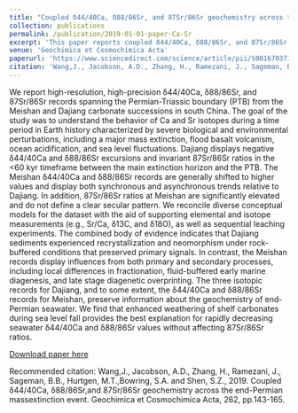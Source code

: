 ```yaml
---
title: "Coupled δ44/40Ca, δ88/86Sr, and 87Sr/86Sr geochemistry across the end-Permian mass extinction event"
collection: publications
permalink: /publication/2019-01-01-paper-Ca-Sr
excerpt: 'This paper reports coupled δ44/40Ca, δ88/86Sr, and 87Sr/86Sr records spanning the Permian-Triassic boundary.'
venue: 'Geochimica et Cosmochimica Acta'
paperurl: 'https://www.sciencedirect.com/science/article/pii/S0016703719304594?via%3Dihub'
citation: 'Wang,J., Jacobson, A.D., Zhang, H., Ramezani, J., Sageman, B.B., Hurtgen, M.T.,Bowring, S.A. and Shen, S.Z., 2019. Coupled δ44/40Ca, δ88/86Sr,and 87Sr/86Sr geochemistry across the end-Permian massextinction event. Geochimica et Cosmochimica Acta, 262, pp.143-165.'
---
```

We report high-resolution, high-precision δ44/40Ca, δ88/86Sr, and 87Sr/86Sr records spanning the Permian-Triassic boundary (PTB) from the Meishan and Dajiang carbonate successions in south China. The goal of the study was to understand the behavior of Ca and Sr isotopes during a time period in Earth history characterized by severe biological and environmental perturbations, including a major mass extinction, flood basalt volcanism, ocean acidification, and sea level fluctuations. Dajiang displays negative δ44/40Ca and δ88/86Sr excursions and invariant 87Sr/86Sr ratios in the <60 kyr timeframe between the main extinction horizon and the PTB. The Meishan δ44/40Ca and δ88/86Sr records are generally shifted to higher values and display both synchronous and asynchronous trends relative to Dajiang. In addition, 87Sr/86Sr ratios at Meishan are significantly elevated and do not define a clear secular pattern. We reconcile diverse conceptual models for the dataset with the aid of supporting elemental and isotope measurements (e.g., Sr/Ca, δ13C, and δ18O), as well as sequential leaching experiments. The combined body of evidence indicates that Dajiang sediments experienced recrystallization and neomorphism under rock-buffered conditions that preserved primary signals. In contrast, the Meishan records display influences from both primary and secondary processes, including local differences in fractionation, fluid-buffered early marine diagenesis, and late stage diagenetic overprinting. The three isotopic records for Dajiang, and to some extent, the δ44/40Ca and δ88/86Sr records for Meishan, preserve information about the geochemistry of end-Permian seawater. We find that enhanced weathering of shelf carbonates during sea level fall provides the best explanation for rapidly decreasing seawater δ44/40Ca and δ88/86Sr values without affecting 87Sr/86Sr ratios.

[Download paper here](https://www.sciencedirect.com/science/article/pii/S0016703719304594?via%3Dihub)

Recommended citation: Wang,J., Jacobson, A.D., Zhang, H., Ramezani, J., Sageman, B.B., Hurtgen, M.T.,Bowring, S.A. and Shen, S.Z., 2019. Coupled δ44/40Ca, δ88/86Sr,and 87Sr/86Sr geochemistry across the end-Permian massextinction event. Geochimica et Cosmochimica Acta, 262, pp.143-165.
